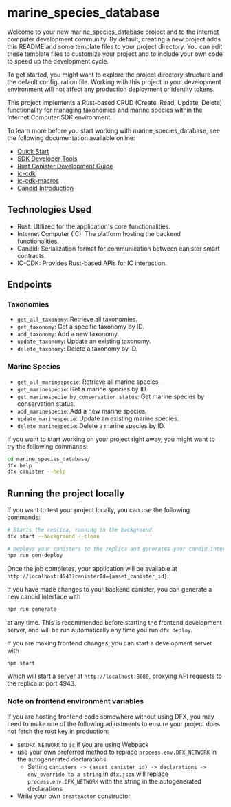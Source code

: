 # marine_species_database

Welcome to your new marine_species_database project and to the internet computer development community. By default, creating a new project adds this README and some template files to your project directory. You can edit these template files to customize your project and to include your own code to speed up the development cycle.

To get started, you might want to explore the project directory structure and the default configuration file. Working with this project in your development environment will not affect any production deployment or identity tokens.

This project implements a Rust-based CRUD (Create, Read, Update, Delete) functionality for managing taxonomies and marine species within the Internet Computer SDK environment.


To learn more before you start working with marine_species_database, see the following documentation available online:

- [Quick Start](https://internetcomputer.org/docs/current/developer-docs/setup/deploy-locally)
- [SDK Developer Tools](https://internetcomputer.org/docs/current/developer-docs/setup/install)
- [Rust Canister Development Guide](https://internetcomputer.org/docs/current/developer-docs/backend/rust/)
- [ic-cdk](https://docs.rs/ic-cdk)
- [ic-cdk-macros](https://docs.rs/ic-cdk-macros)
- [Candid Introduction](https://internetcomputer.org/docs/current/developer-docs/backend/candid/)
## Technologies Used 
-  Rust: Utilized for the application's core functionalities.
- Internet Computer (IC): The platform hosting the backend functionalities.
 - Candid: Serialization format for communication between canister smart contracts.
- IC-CDK: Provides Rust-based APIs for IC interaction.

## Endpoints 
### Taxonomies
  - `get_all_taxonomy`: Retrieve all taxonomies.
  - `get_taxonomy`: Get a specific taxonomy by ID.
  - `add_taxonomy`: Add a new taxonomy.
  - `update_taxonomy`: Update an existing taxonomy.
  - `delete_taxonomy`: Delete a taxonomy by ID.

### Marine Species 
  - `get_all_marinespecie`: Retrieve all marine species.
  - `get_marinespecie`: Get a marine species by ID.
  - `get_marinespecie_by_conservation_status`: Get marine species by conservation status.
  - `add_marinespecie`: Add a new marine species.
  - `update_marinespecie`: Update an existing marine species.
  - `delete_marinespecie`: Delete a marine species by ID.


If you want to start working on your project right away, you might want to try the following commands:

```bash
cd marine_species_database/
dfx help
dfx canister --help
```

## Running the project locally

If you want to test your project locally, you can use the following commands:

```bash
# Starts the replica, running in the background
dfx start --background --clean

# Deploys your canisters to the replica and generates your candid interface
npm run gen-deploy
```

Once the job completes, your application will be available at `http://localhost:4943?canisterId={asset_canister_id}`.

If you have made changes to your backend canister, you can generate a new candid interface with

```bash
npm run generate
```

at any time. This is recommended before starting the frontend development server, and will be run automatically any time you run `dfx deploy`.

If you are making frontend changes, you can start a development server with

```bash
npm start
```

Which will start a server at `http://localhost:8080`, proxying API requests to the replica at port 4943.

### Note on frontend environment variables

If you are hosting frontend code somewhere without using DFX, you may need to make one of the following adjustments to ensure your project does not fetch the root key in production:

- set`DFX_NETWORK` to `ic` if you are using Webpack
- use your own preferred method to replace `process.env.DFX_NETWORK` in the autogenerated declarations
  - Setting `canisters -> {asset_canister_id} -> declarations -> env_override to a string` in `dfx.json` will replace `process.env.DFX_NETWORK` with the string in the autogenerated declarations
- Write your own `createActor` constructor
